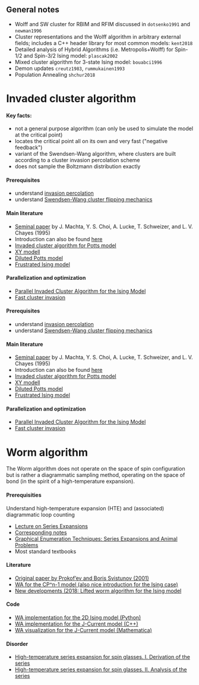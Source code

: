 ## General notes

* Wolff and SW cluster for RBIM and RFIM discussed in `dotsenko1991` and `newman1996`
* Cluster representations and the Wolff algorithm in arbitrary external fields; includes a C++ header library for most common models: `kent2018`
* Detailed analysis of Hybrid Algorithms (i.e. Metropolis+Wolff) for Spin-1/2 and Spin-3/2 Ising model: `plascak2002`
* Mixed cluster algorithm for 3-state Ising model: `bouabci1996`
* Demon updates `creutz1983`, `rummukainen1993`
* Population Annealing `shchur2018`
 



# Invaded cluster algorithm

#### Key facts:

* not a general purpose algorithm (can only be used to simulate the model at the critical point)
* locates the critical point all on its own and very fast ("negative feedback")
* variant of the Swendsen-Wang algorithm, where clusters are built according to a cluster invasion percolation scheme
* does not sample the Boltzmann distribution exactly

#### Prerequisites

* understand [invasion percolation](http://www.physics.purdue.edu/flow/MMproject/Wilkinson1983.pdf)
* understand [Swendsen-Wang cluster flipping mechanics](https://en.wikipedia.org/wiki/Swendsen%E2%80%93Wang_algorithm)

#### Main literature


* [Seminal paper](https://journals.aps.org/prl/abstract/10.1103/PhysRevLett.75.2792) by J. Machta, Y. S. Choi, A. Lucke, T. Schweizer, and L. V. Chayes (1995)
* Introduction can also be found [here](https://arxiv.org/pdf/cond-mat/9703179.pdf)
* [Invaded cluster algorithm for Potts model](https://www.math.ucla.edu/~lchayes/lchayes_website_folder/old_publications_folder/ic_potts_96.pdf)
* [XY modell](https://journals.aps.org/pre/abstract/10.1103/PhysRevE.65.026702)
* [Diluted Potts model](https://journals.aps.org/pre/abstract/10.1103/PhysRevE.76.011103)
* [Frustrated Ising model](https://journals.aps.org/pre/abstract/10.1103/PhysRevE.57.88)

#### Parallelization and optimization

* [Parallel Invaded Cluster Algorithm for the Ising Model](https://arxiv.org/pdf/cond-mat/9806127.pdf)
* [Fast cluster invasion](https://hal.archives-ouvertes.fr/hal-01653926/document)


#### Prerequisites

* understand [invasion percolation](http://www.physics.purdue.edu/flow/MMproject/Wilkinson1983.pdf)
* understand [Swendsen-Wang cluster flipping mechanics](https://en.wikipedia.org/wiki/Swendsen%E2%80%93Wang_algorithm)

#### Main literature


* [Seminal paper](https://journals.aps.org/prl/abstract/10.1103/PhysRevLett.75.2792) by J. Machta, Y. S. Choi, A. Lucke, T. Schweizer, and L. V. Chayes (1995)
* Introduction can also be found [here](https://arxiv.org/pdf/cond-mat/9703179.pdf)
* [Invaded cluster algorithm for Potts model](https://www.math.ucla.edu/~lchayes/lchayes_website_folder/old_publications_folder/ic_potts_96.pdf)
* [XY modell](https://journals.aps.org/pre/abstract/10.1103/PhysRevE.65.026702)
* [Diluted Potts model](https://journals.aps.org/pre/abstract/10.1103/PhysRevE.76.011103)
* [Frustrated Ising model](https://journals.aps.org/pre/abstract/10.1103/PhysRevE.57.88)

#### Parallelization and optimization

* [Parallel Invaded Cluster Algorithm for the Ising Model](https://arxiv.org/pdf/cond-mat/9806127.pdf)
* [Fast cluster invasion](https://hal.archives-ouvertes.fr/hal-01653926/document)




# Worm algorithm

The Worm algorithm does not operate on the space of spin configuration but is rather a diagrammatic sampling method, operating on the space of bond (in the spirit of a high-temperature expansion).

#### Prerequisities

Understand high-temperature expansion (HTE) and (associated) diagrammatic loop counting

* [Lecture on Series Expansions](https://www.youtube.com/watch?v=bMnpf0s-mAk)
* [Corresponding notes](https://ocw.mit.edu/courses/physics/8-334-statistical-mechanics-ii-statistical-physics-of-fields-spring-2014/lecture-notes/)
* [Graphical Enumeration Techniques: Series Expansions and Animal Problems](https://www.researchgate.net/publication/318566213_Graphical_Enumeration_Techniques_Series_Expansions_and_Animal_Problems)
* Most standard textbooks


#### Literature

* [Original paper by Prokof’ev and Boris Svistunov (2001)](https://journals.aps.org/prl/abstract/10.1103/PhysRevLett.87.160601)
* [WA for the CP^n-1 model (also nice introduction for the Ising case)](https://www.research-collection.ethz.ch/bitstream/handle/20.500.11850/231782/1/vetter_worm_cpn-1.pdf)
* [New developments (2018: Lifted worm algorithm for the Ising model](https://journals.aps.org/pre/abstract/10.1103/PhysRevE.97.042126)

#### Code

* [WA implementation for the 2D Ising model (Python)](https://github.com/saforem2/worm_algorithm)
* [WA implementation for the J-Current model (C++)](http://mcwa.csi.cuny.edu/umass/jcurrent.html)
* [WA visualization for the J-Current model (Mathematica)](https://demonstrations.wolfram.com/WormAlgorithmForJCurrentModel/)

#### Disorder

* [High-temperature series expansion for spin glasses. I. Derivation of the series](https://journals.aps.org/prb/abstract/10.1103/PhysRevB.36.546)
* [High-temperature series expansion for spin glasses. II. Analysis of the series](https://journals.aps.org/prb/abstract/10.1103/PhysRevB.36.559)